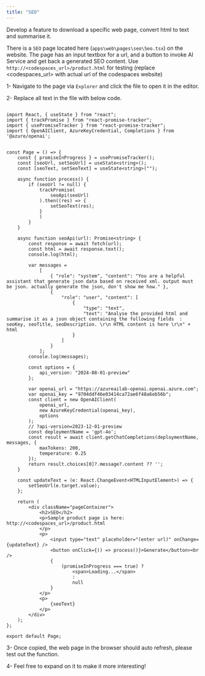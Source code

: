 ```yaml
---
title: "SEO"
---
```


Develop a feature to download a specific web page, convert html to text and summarise it.

There is a `SEO` page located here (`apps\web\pages\seo\Seo.tsx`) on the website. The page has an input textbox for a url, and a button to invoke AI Service and get back a generated SEO content. Use `http://<codespaces_url>/product.html` for testing (replace <codespaces_url> with actual url of the codespaces website)

1- Navigate to the page via `Explorer` and click the file to open it in the editor.

2- Replace all text in the file with below code. 

```

import React, { useState } from "react";
import { trackPromise } from "react-promise-tracker";
import { usePromiseTracker } from "react-promise-tracker";
import { OpenAIClient, AzureKeyCredential, Completions } from '@azure/openai';


const Page = () => {
    const { promiseInProgress } = usePromiseTracker();
    const [seoUrl, setSeoUrl] = useState<string>();
    const [seoText, setSeoText] = useState<string>("");

    async function process() {
        if (seoUrl != null) {
            trackPromise(
                seoApi(seoUrl)
            ).then((res) => {
                setSeoText(res);
            }
            )
        }
    }

    async function seoApi(url): Promise<string> {
        const response = await fetch(url);
        const html = await response.text();
        console.log(html);

        var messages =
            [
                { "role": "system", "content": "You are a helpful assistant that generate json data based on received xml. output must be json. actually generate the json, don't show me how." },
                {
                    "role": "user", "content": [
                        {
                            "type": "text",
                            "text": "Analyse the provided html and summarise it as a json object containing the following fields  : seoKey, seoTitle, seoDescription. \r\n HTML content is here \r\n" + html
                        }
                    ]
                }
            ];
        console.log(messages);

        const options = {
            api_version: "2024-08-01-preview"
        };

        var openai_url = "https://azureailab-openai.openai.azure.com";
        var openai_key = "9704ddf46e03414ca72ae6f48a6eb56b";
        const client = new OpenAIClient(
            openai_url,
            new AzureKeyCredential(openai_key),
            options
        );
        // ?api-version=2023-12-01-preview
        const deploymentName = 'gpt-4o';
        const result = await client.getChatCompletions(deploymentName, messages, {
            maxTokens: 200,
            temperature: 0.25
        });
        return result.choices[0]?.message?.content ?? '';
    }

    const updateText = (e: React.ChangeEvent<HTMLInputElement>) => {
        setSeoUrl(e.target.value);
    };

    return (
        <div className="pageContainer">
            <h2>SEO</h2>
            <p>Sample product page is here: http://<codespaces_url>/product.html
            </p>
            <p>
                <input type="text" placeholder="(enter url)" onChange={updateText} />
                <button onClick={() => process()}>Generate</button><br />
                {
                    (promiseInProgress === true) ?
                        <span>Loading...</span>
                        :
                        null
                }
            </p>
            <p>
                {seoText}
            </p>
        </div>
    );
};

export default Page;

```

3- Once copied, the web page in the browser should auto refresh, please test out the function.

4- Feel free to expand on it to make it more interesting!

